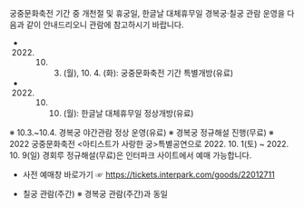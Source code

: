 궁중문화축전 기간 중 개천절 및 휴궁일, 한글날 대체휴무일 경복궁·칠궁 관람 운영을 다음과 같이 안내드리오니 관람에 참고하시기 바랍니다.
- 2022. 10. 3. (월), 10. 4. (화): 궁중문화축전 기간 특별개방(유료)
- 2022. 10. 10. (월): 한글날 대체휴무일 정상개방(유료)

※ 10.3.~10.4. 경복궁 야간관람 정상 운영(유료)
※ 경복궁 정규해설 진행(무료)
※ 2022 궁중문화축전 <아티스트가 사랑한 궁>특별공연으로 2022. 10. 1(토) ~ 2022. 10. 9(일) 경회루 정규해설(무료)은 인터파크 사이트에서 예매 가능합니다.

- 사전 예매창 바로가기 ☞ <https://tickets.interpark.com/goods/22012711>

- 칠궁 관람(주간)
  ※ 경복궁 관람(주간)과 동일